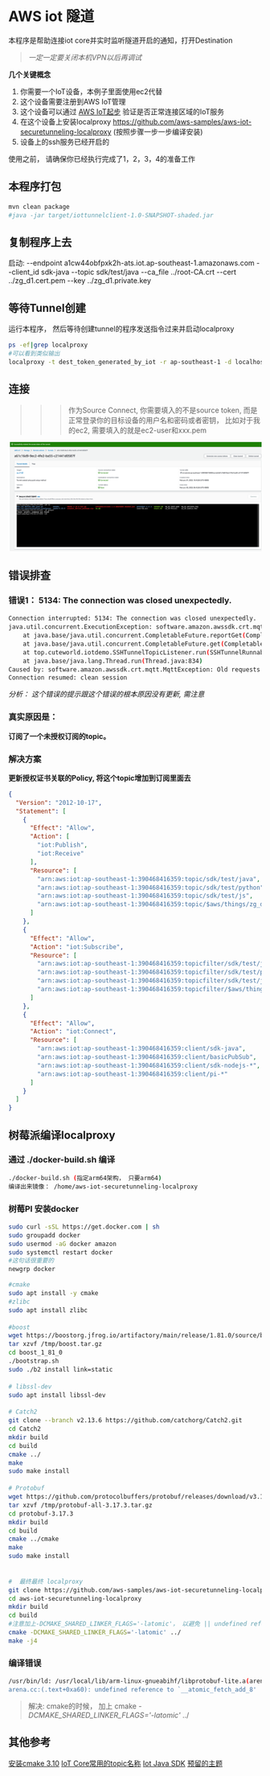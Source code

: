 # AWS iot 隧道

本程序是帮助连接iot core并实时监听隧道开启的通知，打开Destination

>  _一定一定要关闭本机VPN以后再调试_


**几个关键概念**
1. 你需要一个IoT设备，本例子里面使用ec2代替
2. 这个设备需要注册到AWS IoT管理
3. 这个设备可以通过 [AWS IoT起步](https://docs.aws.amazon.com/zh_cn/iot/latest/developerguide/iot-quick-start.html) 验证是否正常连接区域的IoT服务
4. 在这个设备上安装localproxy https://github.com/aws-samples/aws-iot-securetunneling-localproxy (按照步骤一步一步编译安装)
5. 设备上的ssh服务已经开启的

使用之前， 请确保你已经执行完成了1，2，3，4的准备工作


## 本程序打包

```bash
mvn clean package
#java -jar target/iottunnelclient-1.0-SNAPSHOT-shaded.jar
```


## 复制程序上去

启动:
--endpoint a1cw44obfpxk2h-ats.iot.ap-southeast-1.amazonaws.com --client_id sdk-java --topic sdk/test/java --ca_file ../root-CA.crt --cert ../zg_d1.cert.pem --key ../zg_d1.private.key

## 等待Tunnel创建

运行本程序， 然后等待创建tunnel的程序发送指令过来并启动localproxy

```bash
ps -ef|grep localproxy
#可以看到类似输出
localproxy -t dest_token_generated_by_iot -r ap-southeast-1 -d localhost:22

```

## 连接

>>> 作为Source Connect, 你需要填入的不是source token, 而是正常登录你的目标设备的用户名和密码或者密钥， 比如对于我的ec2, 需要填入的就是ec2-user和xxx.pem

![img](img.png)

## 错误排查

### 错误1： 5134: The connection was closed unexpectedly.
```bash
Connection interrupted: 5134: The connection was closed unexpectedly.
java.util.concurrent.ExecutionException: software.amazon.awssdk.crt.mqtt.MqttException: Old requests from the previous session are cancelled, and offline request will not be accept.
	at java.base/java.util.concurrent.CompletableFuture.reportGet(CompletableFuture.java:395)
	at java.base/java.util.concurrent.CompletableFuture.get(CompletableFuture.java:1999)
	at top.cuteworld.iotdemo.SSHTunnelTopicListener.run(SSHTunnelRunnable.java:33)
	at java.base/java.lang.Thread.run(Thread.java:834)
Caused by: software.amazon.awssdk.crt.mqtt.MqttException: Old requests from the previous session are cancelled, and offline request will not be accept.
Connection resumed: clean session
```
_分析： 这个错误的提示跟这个错误的根本原因没有更新, 需注意_ 


### 真实原因是： 
**订阅了一个未授权订阅的topic。** 
### 解决方案 
**更新授权证书关联的Policy, 将这个topic增加到订阅里面去**

```json
{
  "Version": "2012-10-17",
  "Statement": [
    {
      "Effect": "Allow",
      "Action": [
        "iot:Publish",
        "iot:Receive"
      ],
      "Resource": [
        "arn:aws:iot:ap-southeast-1:390468416359:topic/sdk/test/java",
        "arn:aws:iot:ap-southeast-1:390468416359:topic/sdk/test/python",
        "arn:aws:iot:ap-southeast-1:390468416359:topic/sdk/test/js",
        "arn:aws:iot:ap-southeast-1:390468416359:topic/$aws/things/zg_d1/tunnels/notify" // 这一行 必须授予这个主题订阅的权限
      ]
    },
    {
      "Effect": "Allow",
      "Action": "iot:Subscribe",
      "Resource": [
        "arn:aws:iot:ap-southeast-1:390468416359:topicfilter/sdk/test/java",
        "arn:aws:iot:ap-southeast-1:390468416359:topicfilter/sdk/test/python",
        "arn:aws:iot:ap-southeast-1:390468416359:topicfilter/sdk/test/js",
        "arn:aws:iot:ap-southeast-1:390468416359:topicfilter/$aws/things/zg_d1/tunnels/notify" // 这一行 必须授予这个主题订阅的权限
      ]
    },
    {
      "Effect": "Allow",
      "Action": "iot:Connect",
      "Resource": [
        "arn:aws:iot:ap-southeast-1:390468416359:client/sdk-java",
        "arn:aws:iot:ap-southeast-1:390468416359:client/basicPubSub",
        "arn:aws:iot:ap-southeast-1:390468416359:client/sdk-nodejs-*",
        "arn:aws:iot:ap-southeast-1:390468416359:client/pi-*"
      ]
    }
  ]
}


```

## 树莓派编译localproxy

### 通过 ./docker-build.sh 编译

```bash
./docker-build.sh (指定arm64架构， 只要arm64)
编译出来镜像： /home/aws-iot-securetunneling-localproxy


```

### 树莓PI 安装docker
```bash
sudo curl -sSL https://get.docker.com | sh
sudo groupadd docker
sudo usermod -aG docker amazon
sudo systemctl restart docker
#这句话很重要的
newgrp docker

```

```bash
#cmake 
sudo apt install -y cmake
#zlibc
sudo apt install zlibc

#boost
wget https://boostorg.jfrog.io/artifactory/main/release/1.81.0/source/boost_1_81_0.tar.gz -O /tmp/boost.tar.gz
tar xzvf /tmp/boost.tar.gz
cd boost_1_81_0
./bootstrap.sh
sudo ./b2 install link=static

# libssl-dev
sudo apt install libssl-dev

# Catch2
git clone --branch v2.13.6 https://github.com/catchorg/Catch2.git
cd Catch2
mkdir build
cd build
cmake ../
make
sudo make install

# Protobuf
wget https://github.com/protocolbuffers/protobuf/releases/download/v3.17.3/protobuf-all-3.17.3.tar.gz -O /tmp/protobuf-all-3.17.3.tar.gz
tar xzvf /tmp/protobuf-all-3.17.3.tar.gz
cd protobuf-3.17.3
mkdir build
cd build
cmake ../cmake
make
sudo make install


#  最终最终 localproxy
git clone https://github.com/aws-samples/aws-iot-securetunneling-localproxy
cd aws-iot-securetunneling-localproxy
mkdir build
cd build
#注意加上-DCMAKE_SHARED_LINKER_FLAGS='-latomic'， 以避免 || undefined reference to '__atomic_fetch_add_8' || 错误
cmake -DCMAKE_SHARED_LINKER_FLAGS='-latomic' ../  
make -j4
```

### 编译错误

```bash
/usr/bin/ld: /usr/local/lib/arm-linux-gnueabihf/libprotobuf-lite.a(arena.cc.o): in function `google::protobuf::internal::ThreadSafeArena::Init(bool)':
arena.cc:(.text+0xa60): undefined reference to `__atomic_fetch_add_8'

```
>解决: cmake的时候， 加上 cmake _-DCMAKE_SHARED_LINKER_FLAGS='-latomic'_ ../

## 其他参考
[安装cmake 3.10](https://www.matbra.com/2017/12/07/install-cmake-on-aws-linux.html)
[IoT Core常用的topic名称](https://docs.aws.amazon.com/iot/latest/developerguide/reserved-topics.html#reserved-topics-secure)
[Iot Java SDK](https://docs.aws.amazon.com/iot/latest/developerguide/iot-sdks.html)
[预留的主题](https://docs.aws.amazon.com/zh_cn/iot/latest/developerguide/reserved-topics.html#reserved-topics-secure)